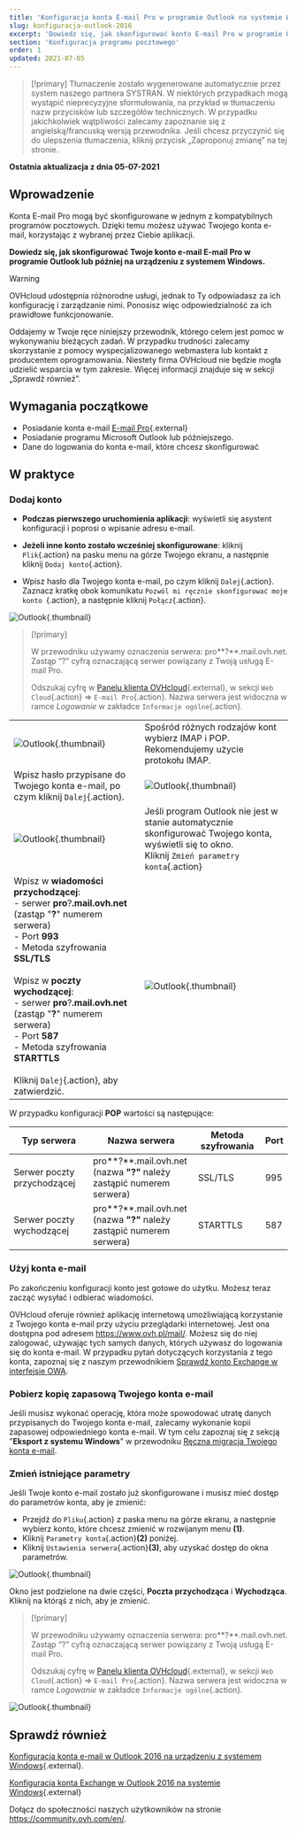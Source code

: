 ```yaml
---
title: 'Konfiguracja konta E-mail Pro w programie Outlook na systemie Windows'
slug: konfiguracja-outlook-2016
excerpt: 'Dowiedz się, jak skonfigurować konto E-mail Pro w programie Outlook na urządzeniu z systemem Windows'
section: 'Konfiguracja programu pocztowego'
order: 1
updated: 2021-07-05
---
```


> [!primary]
> Tłumaczenie zostało wygenerowane automatycznie przez system naszego partnera SYSTRAN. W niektórych przypadkach mogą wystąpić nieprecyzyjne sformułowania, na przykład w tłumaczeniu nazw przycisków lub szczegółów technicznych. W przypadku jakichkolwiek wątpliwości zalecamy zapoznanie się z angielską/francuską wersją przewodnika. Jeśli chcesz przyczynić się do ulepszenia tłumaczenia, kliknij przycisk „Zaproponuj zmianę” na tej stronie.
>

**Ostatnia aktualizacja z dnia 05-07-2021**

## Wprowadzenie

Konta E-mail Pro mogą być skonfigurowane w jednym z kompatybilnych programów pocztowych. Dzięki temu możesz używać Twojego konta e-mail, korzystając z wybranej przez Ciebie aplikacji.

**Dowiedz się, jak skonfigurować Twoje konto e-mail E-mail Pro w programie Outlook lub później na urządzeniu z systemem Windows.**
 

> [!warning]
>
> OVHcloud udostępnia różnorodne usługi, jednak to Ty odpowiadasz za ich konfigurację i zarządzanie nimi. Ponosisz więc odpowiedzialność za ich prawidłowe funkcjonowanie.
> 
> Oddajemy w Twoje ręce niniejszy przewodnik, którego celem jest pomoc w wykonywaniu bieżących zadań. W przypadku trudności zalecamy skorzystanie z pomocy wyspecjalizowanego webmastera lub kontakt z producentem oprogramowania. Niestety firma OVHcloud nie będzie mogła udzielić wsparcia w tym zakresie. Więcej informacji znajduje się w sekcji „Sprawdź również”.
> 

## Wymagania początkowe

- Posiadanie konta e-mail [E-mail Pro](https://www.ovhcloud.com/pl/emails/email-pro/){.external}
- Posiadanie programu Microsoft Outlook lub późniejszego.
- Dane do logowania do konta e-mail, które chcesz skonfigurować

## W praktyce

### Dodaj konto

- **Podczas pierwszego uruchomienia aplikacji**: wyświetli się asystent konfiguracji i poprosi o wpisanie adresu e-mail.

- **Jeżeli inne konto zostało wcześniej skonfigurowane**: kliknij `Plik`{.action} na pasku menu na górze Twojego ekranu, a następnie kliknij `Dodaj konto`{.action}.

- Wpisz hasło dla Twojego konta e-mail, po czym kliknij `Dalej`{.action}. Zaznacz kratkę obok komunikatu `Pozwól mi ręcznie skonfigurować moje konto `{.action}, a następnie kliknij `Połącz`{.action}. 

![Outlook](images/config-outlook-emailpro01.png){.thumbnail}

> [!primary]
>
> W przewodniku używamy oznaczenia serwera: pro**?**.mail.ovh.net. Zastąp “?” cyfrą oznaczającą serwer powiązany z Twoją usługą E-mail Pro.
> 
> Odszukaj cyfrę w [Panelu klienta OVHcloud](https://www.ovh.com/auth/?action=gotomanager&from=https://www.ovh.pl/&ovhSubsidiary=pl){.external}, w sekcji `Web Cloud`{.action} =>  `E-mail Pro`{.action}. Nazwa serwera jest widoczna w ramce *Logowanie* w zakładce `Informacje ogólne`{.action}.
>

| | |
|---|---|
|![Outlook](images/config-outlook-emailpro02.png){.thumbnail}|Spośród różnych rodzajów kont wybierz IMAP i POP. <br>Rekomendujemy użycie protokołu IMAP.|
|Wpisz hasło przypisane do Twojego konta e-mail, po czym kliknij `Dalej`{.action}. |![Outlook](images/config-outlook-emailpro03.png){.thumbnail}|
|![Outlook](images/config-outlook-emailpro04.png){.thumbnail}|Jeśli program Outlook nie jest w stanie automatycznie skonfigurować Twojego konta, wyświetli się to okno. <br>Kliknij `Zmień parametry konta`{.action} |
|Wpisz w **wiadomości przychodzącej**: <br>- serwer **pro**?**.mail.ovh.net** (zastąp "**?**" numerem serwera) <br>- Port **993**<br>- Metoda szyfrowania **SSL/TLS**<br><br>Wpisz w **poczty wychodzącej**: <br>- serwer **pro**?**.mail.ovh.net** (zastąp "**?**" numerem serwera)<br>- Port **587**<br>- Metoda szyfrowania **STARTTLS**<br><br>Kliknij `Dalej`{.action}, aby zatwierdzić. |![Outlook](images/config-outlook-emailpro05.png){.thumbnail}|


W przypadku konfiguracji **POP** wartości są następujące:

|Typ serwera|Nazwa serwera|Metoda szyfrowania|Port|
|---|---|---|---|
|Serwer poczty przychodzącej|pro**?**.mail.ovh.net (nazwa **"?"** należy zastąpić numerem serwera)|SSL/TLS|995|
|Serwer poczty wychodzącej|pro**?**.mail.ovh.net (nazwa **"?"** należy zastąpić numerem serwera)|STARTTLS|587|

### Użyj konta e-mail

Po zakończeniu konfiguracji konto jest gotowe do użytku. Możesz teraz zacząć wysyłać i odbierać wiadomości.

OVHcloud oferuje również aplikację internetową umożliwiającą korzystanie z Twojego konta e-mail przy użyciu przeglądarki internetowej. Jest ona dostępna pod adresem <https://www.ovh.pl/mail/>. Możesz się do niej zalogować, używając tych samych danych, których używasz do logowania się do konta e-mail. W przypadku pytań dotyczących korzystania z tego konta, zapoznaj się z naszym przewodnikiem [Sprawdź konto Exchange w interfejsie OWA](https://docs.ovh.com/pl/microsoft-collaborative-solutions/exchange_2016_przewodnik_dotyczacy_korzystania_z_outlook_web_app/).

### Pobierz kopię zapasową Twojego konta e-mail

Jeśli musisz wykonać operację, która może spowodować utratę danych przypisanych do Twojego konta e-mail, zalecamy wykonanie kopii zapasowej odpowiedniego konta e-mail. W tym celu zapoznaj się z sekcją "**Eksport z systemu Windows**" w przewodniku [Ręczna migracja Twojego konta e-mail](https://docs.ovh.com/pl/emails/przenoszenie-kont-e-mail/#eksport-z-systemu-windows).

### Zmień istniejące parametry

Jeśli Twoje konto e-mail zostało już skonfigurowane i musisz mieć dostęp do parametrów konta, aby je zmienić:

- Przejdź do `Pliku`{.action} z paska menu na górze ekranu, a następnie wybierz konto, które chcesz zmienić w rozwijanym menu **(1)**.
- Kliknij `Parametry konta`{.action}**(2)** poniżej.
- Kliknij `Ustawienia serwera`{.action}**(3)**, aby uzyskać dostęp do okna parametrów.

![Outlook](images/config-outlook-emailpro06.png){.thumbnail}

Okno jest podzielone na dwie części, **Poczta przychodząca** i **Wychodząca**. Kliknij na którąś z nich, aby je zmienić.

> [!primary]
>
> W przewodniku używamy oznaczenia serwera: pro**?**.mail.ovh.net. Zastąp “?” cyfrą oznaczającą serwer powiązany z Twoją usługą E-mail Pro.
> 
> Odszukaj cyfrę w [Panelu klienta OVHcloud](https://www.ovh.com/auth/?action=gotomanager&from=https://www.ovh.pl/&ovhSubsidiary=pl){.external}, w sekcji `Web Cloud`{.action} =>  `E-mail Pro`{.action}. Nazwa serwera jest widoczna w ramce *Logowanie* w zakładce `Informacje ogólne`{.action}.
>

![Outlook](images/config-outlook-emailpro07.png){.thumbnail}


## Sprawdź również

[Konfiguracja konta e-mail w Outlook 2016 na urządzeniu z systemem Windows](https://docs.ovh.com/pl/emails/konfiguracja-outlook-2016/){.external}.

[Konfiguracja konta Exchange w Outlook 2016 na systemie Windows](https://docs.ovh.com/pl/microsoft-collaborative-solutions/konfiguracja-outlook-2016/){.external}

Dołącz do społeczności naszych użytkowników na stronie <https://community.ovh.com/en/>.
